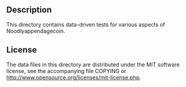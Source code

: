 Description
------------

This directory contains data-driven tests for various aspects of Noodlyappendagecoin.

License
--------

The data files in this directory are distributed under the MIT software
license, see the accompanying file COPYING or
http://www.opensource.org/licenses/mit-license.php.

